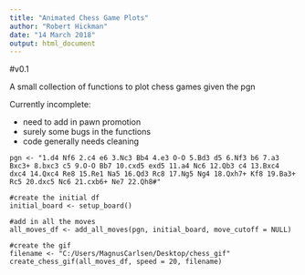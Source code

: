 ```yaml
---
title: "Animated Chess Game Plots"
author: "Robert Hickman"
date: "14 March 2018"
output: html_document
---
```


#v0.1

A small collection of functions to plot chess games given the pgn

Currently incomplete:
  - need to add in pawn promotion
  - surely some bugs in the functions
  - code generally needs cleaning

```{r, plot chess game}
pgn <- "1.d4 Nf6 2.c4 e6 3.Nc3 Bb4 4.e3 O-O 5.Bd3 d5 6.Nf3 b6 7.a3 Bxc3+ 8.bxc3 c5 9.O-O Bb7 10.cxd5 exd5 11.a4 Nc6 12.Qb3 c4 13.Bxc4 dxc4 14.Qxc4 Re8 15.Re1 Na5 16.Qd3 Rc8 17.Ng5 Ng4 18.Qxh7+ Kf8 19.Ba3+ Rc5 20.dxc5 Nc6 21.cxb6+ Ne7 22.Qh8#"

#create the initial df
initial_board <- setup_board()

#add in all the moves
all_moves_df <- add_all_moves(pgn, initial_board, move_cutoff = NULL)

#create the gif
filename <- "C:/Users/MagnusCarlsen/Desktop/chess_gif"
create_chess_gif(all_moves_df, speed = 20, filename)
```


